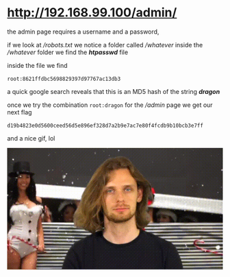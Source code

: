 # http://192.168.99.100/admin/

the admin page requires a username and a password,

if we look at */robots.txt* we notice a folder called */whatever*
inside the */whatever* folder we find the _**htpasswd**_ file

inside the file we find
```
root:8621ffdbc5698829397d97767ac13db3
```

a quick google search reveals that this is an MD5 hash of the string **_dragon_**


once we try the combination `root:dragon` for the */admin* page
we get our next flag
```
d19b4823e0d5600ceed56d5e896ef328d7a2b9e7ac7e80f4fcdb9b10bcb3e7ff
```
and a nice gif, lol

[![whoami.gif](whoami.gif "whoami.gif")](whoami.gif "whoami.gif")
